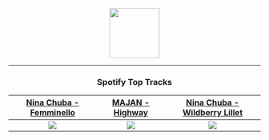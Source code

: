 <p align="center">
  <a href="https://www.tobiasmichael.de">
    <img src="https://tm-website-static.s3.eu-central-1.amazonaws.com/logo.png" width="100" height="100"/>
  </a>
</p>

---

<h3 align="center">Spotify Top Tracks</h3>

[Nina Chuba - Femminello](https://open.spotify.com/track/2OtxLwlSCxWQQ03h4jZyPP)|[MAJAN - Highway](https://open.spotify.com/track/5RB4USJPDagDJpo4UdqJnY)|[Nina Chuba - Wildberry Lillet](https://open.spotify.com/track/6yeZM8gyykjaf8w0GqRfK4)
:---:|:----:|:----:
<img src="https://i.scdn.co/image/ab67616d00001e02bfb66877e7f8cc4c98de05e3"/>|<img src="https://i.scdn.co/image/ab67616d00001e020b5834b0a704ad8de59121ef"/>|<img src="https://i.scdn.co/image/ab67616d00001e023cc178bf7d4916c51d57a5e9"/>